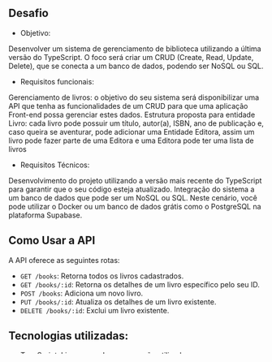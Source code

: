 ## Desafio
  -  Objetivo:

Desenvolver um sistema de gerenciamento de biblioteca utilizando a última versão do TypeScript. O foco será criar um CRUD (Create, Read, Update, Delete), que se conecta a um banco de dados, podendo ser NoSQL ou SQL.

  -  Requisitos funcionais:

Gerenciamento de livros: o objetivo do seu sistema será disponibilizar uma API que tenha as funcionalidades de um CRUD para que uma aplicação Front-end possa gerenciar estes dados.
Estrutura proposta para entidade Livro: cada livro pode possuir um título, autor(a), ISBN, ano de publicação e, caso queira se aventurar, pode adicionar uma Entidade Editora, assim um livro pode fazer parte de uma Editora e uma Editora pode ter uma lista de livros

  -  Requisitos Técnicos:

Desenvolvimento do projeto utilizando a versão mais recente do TypeScript para garantir que o seu código esteja atualizado. Integração do sistema a um banco de dados que pode ser um NoSQL ou SQL. Neste cenário, você pode utilizar o Docker ou um banco de dados grátis como o PostgreSQL na plataforma Supabase.


## Como Usar a API

A API oferece as seguintes rotas:

- `GET /books`: Retorna todos os livros cadastrados.
- `GET /books/:id`: Retorna os detalhes de um livro específico pelo seu ID.
- `POST /books`: Adiciona um novo livro.
- `PUT /books/:id`: Atualiza os detalhes de um livro existente.
- `DELETE /books/:id`: Exclui um livro existente.


## Tecnologias utilizadas:

- TypeScript: Linguagem de programação utilizada para o desenvolvimento do projeto.
- Node.js: Ambiente de execução de código JavaScript do lado do servidor, amplamente utilizado para criar aplicações web e API REST.
- Express.js: Framework web para Node.js utilizado para construir a API REST.
- TypeORM: Biblioteca de ORM utilizada para interagir com o banco de dados SQL.
- SQLite: Banco de dados SQL utilizado para armazenar os dados dos livros.
- Postman: Ferramenta utilizada para testar e documentar as rotas da API.


## Para rodar o projeto:

1. Clone este repositório em sua máquina local.
2. Instale as dependências usando `npm install`.
3. Inicie o servidor com `npm start`.
4. Acesse a API através de `http://localhost:3000`.
